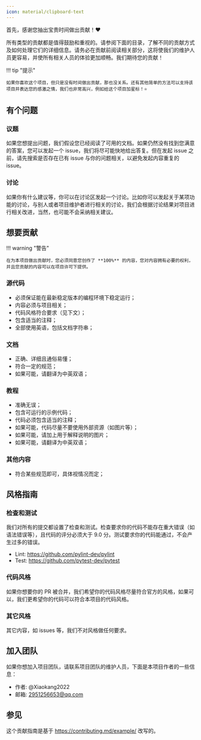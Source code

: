 ```yaml
---
icon: material/clipboard-text
---
```


首先，感谢您抽出宝贵时间做出贡献！❤️

所有类型的贡献都是值得鼓励和重视的。请参阅下面的目录，了解不同的贡献方式及如何处理它们的详细信息。请务必在贡献前阅读相关部分，这将使我们的维护人员更容易，并使所有相关人员的体验更加顺畅。我们期待您的贡献！

!!! tip "提示"

    如果你喜欢这个项目，但只是没有时间做出贡献，那也没关系。还有其他简单的方法可以支持该项目并表达您的感激之情，我们也非常高兴，例如给这个项目加星标！⭐

## 有个问题

### 议题

如果您想提出问题，我们假设您已经阅读了可用的文档。如果仍然没有找到您满意的答案，您可以发起一个 issue，我们将尽可能快地给出答复。但在发起 issue 之前，请先搜索是否存在已有 issue 与你的问题相关，以避免发起内容重复的 issue。

### 讨论

如果你有什么建议等，你可以在讨论区发起一个讨论。比如你可以发起关于某项功能的讨论，与别人或者项目维护者进行相关的讨论，我们会根据讨论结果对项目进行相关改进，当然，也可能不会采纳相关建议。

## 想要贡献

!!! warning "警告"

    在为本项目做出贡献时，您必须同意您创作了 **100%** 的内容，您对内容拥有必要的权利，并且您贡献的内容可以在项目许可下提供。

### 源代码

* 必须保证能在最新稳定版本的编程环境下稳定运行；
* 内容必须与项目相关；
* 代码风格符合要求（见下文）；
* 包含适当的注释；
* 全部使用英语，包括文档字符串；

### 文档

* 正确、详细且通俗易懂；
* 符合一定的规范；
* 如果可能，请翻译为中英双语；

### 教程

* 准确无误；
* 包含可运行的示例代码；
* 代码必须包含适当的注释；
* 如果可能，代码尽量不要使用外部资源（如图片等）；
* 如果可能，请加上用于解释说明的图片；
* 如果可能，请翻译为中英双语；

### 其他内容

* 符合某些规范即可，具体视情况而定；

## 风格指南

### 检查和测试

我们对所有的提交都设置了检查和测试。检查要求你的代码不能存在重大错误（如语法错误等），且代码的评分必须大于 9.0 分。测试要求你的代码能通过，不会产生过多的错误。

* Lint: <https://github.com/pylint-dev/pylint>
* Test: <https://github.com/pytest-dev/pytest>

### 代码风格

如果你想要你的 PR 被合并，我们希望你的代码风格尽量符合官方的风格，如果可以，我们更希望你的代码可以符合本项目的代码风格。

### 其它风格

其它内容，如 issues 等，我们不对风格做任何要求。

## 加入团队

如果你想加入项目团队，请联系项目团队的维护人员，下面是本项目作者的一些信息：

* 作者: @Xiaokang2022
* 邮箱: <2951256653@qq.com>

## 参见

这个贡献指南是基于 <https://contributing.md/example/> 改写的。
